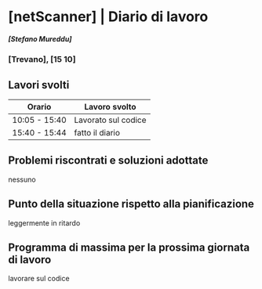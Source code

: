 # [netScanner] | Diario di lavoro
##### [Stefano Mureddu]
### [Trevano], [15 10]

## Lavori svolti


|Orario        |Lavoro svolto                                                   |
|--------------|----------------------------------------------------------------|
|10:05 - 15:40 |Lavorato sul codice                                             |
|15:40 - 15:44 |fatto il diario                                                 |
##  Problemi riscontrati e soluzioni adottate
nessuno

##  Punto della situazione rispetto alla pianificazione
leggermente in ritardo

## Programma di massima per la prossima giornata di lavoro
lavorare sul codice
